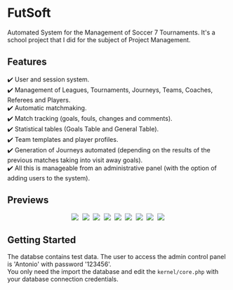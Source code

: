 # FutSoft
Automated System for the Management of Soccer 7 Tournaments. It's a school project that I did for the subject of Project Management.

## Features
✔️ User and session system.\
✔️ Management of Leagues, Tournaments, Journeys, Teams, Coaches, Referees and Players.\
✔️ Automatic matchmaking.\
✔️ Match tracking (goals, fouls, changes and comments).\
✔️ Statistical tables (Goals Table and General Table).\
✔️ Team templates and player profiles.\
✔️ Generation of Journeys automated (depending on the results of the previous matches taking into visit away goals).\
✔️ All this is manageable from an administrative panel (with the option of adding users to the system).

## Previews

<p align="center">
  <kbd>
    <img src="https://i.ibb.co/zS3YxYM/Imagen1.png"></img>
    <img src="https://i.ibb.co/q5N0nnL/Imagen10.png"></img>
    <img src="https://i.ibb.co/dW120xC/Imagen3.png"></img>
    <img src="https://i.ibb.co/YBjQ4jS/Imagen5.png"></img>
    <img src="https://i.ibb.co/GFkmGJL/Imagen96.png"></img>
    <img src="https://i.ibb.co/xDv65Jh/Imagen92.png"></img>
    <img src="https://i.ibb.co/K9qJKcM/Imagen94.png"></img>
    <img src="https://i.ibb.co/bg58nkX/Imagen95.png"></img>
    <img src="https://i.ibb.co/GvJJ1PB/Imagen97.png"></img>
  </kbd>
</p>

## Getting Started
The databse contains test data. The user to access the admin control panel is 'Antonio' with password '123456'.\
You only need the import the database and edit the `kernel/core.php` with your database connection credentials.
